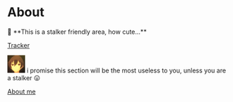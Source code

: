 # About

<aside>
🔗 **This is a stalker friendly area, how cute…**

[Tracker](About%205d9aab2d64144e13ac085b9e737f647a/Tracker%20b19be832f6cd45339218cf592aad35c8.md)

<aside>
<img src="About%205d9aab2d64144e13ac085b9e737f647a/avatars-000676457144-7o0rlx-t500x500.jpg" alt="About%205d9aab2d64144e13ac085b9e737f647a/avatars-000676457144-7o0rlx-t500x500.jpg" width="40px" /> i promise this section will be the most useless to you, unless you are a stalker 😛

</aside>

[About me](About%205d9aab2d64144e13ac085b9e737f647a/About%20me%20ea4ee4b88cdc4991a85ee497332a994d.md)

</aside>